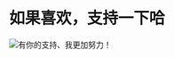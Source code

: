 <!-- # xml.czy-study-java-commons-utils -->

 

# 如果喜欢，支持一下哈

![](https://github.com/andyczy/czy-study-py-ml-deepLearning/blob/master/vxz.jpg "有你的支持、我更加努力！")
